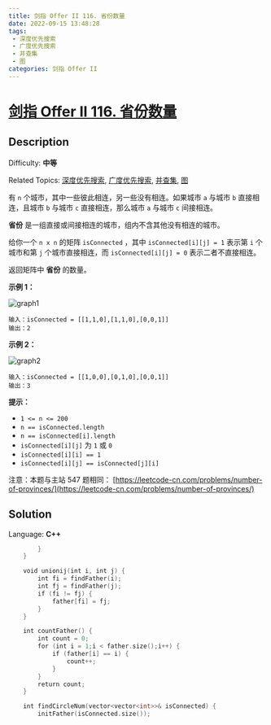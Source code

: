 ```yaml
---
title: 剑指 Offer II 116. 省份数量
date: 2022-09-15 13:48:28
tags: 
 - 深度优先搜索
 - 广度优先搜索
 - 并查集
 - 图
categories: 剑指 Offer II
---
```


# [剑指 Offer II 116\. 省份数量](https://leetcode.cn/problems/bLyHh0/)

## Description

Difficulty: **中等**  

Related Topics: [深度优先搜索](https://leetcode.cn/tag/depth-first-search/), [广度优先搜索](https://leetcode.cn/tag/breadth-first-search/), [并查集](https://leetcode.cn/tag/union-find/), [图](https://leetcode.cn/tag/graph/)


有 `n` 个城市，其中一些彼此相连，另一些没有相连。如果城市 `a` 与城市 `b` 直接相连，且城市 `b` 与城市 `c` 直接相连，那么城市 `a` 与城市 `c` 间接相连。

**省份** 是一组直接或间接相连的城市，组内不含其他没有相连的城市。

给你一个 `n x n` 的矩阵 `isConnected` ，其中 `isConnected[i][j] = 1` 表示第 `i` 个城市和第 `j` 个城市直接相连，而 `isConnected[i][j] = 0` 表示二者不直接相连。

返回矩阵中 **省份** 的数量。

**示例 1：**

![graph1](https://cdn.staticaly.com/gh/Poseidon-HL/image-hosting@master/20220915/graph1.4bu3ninjlfw0.webp)

```
输入：isConnected = [[1,1,0],[1,1,0],[0,0,1]]
输出：2
```

**示例 2：**

![graph2](https://cdn.staticaly.com/gh/Poseidon-HL/image-hosting@master/20220915/graph2.3wpzm942io40.webp)

```
输入：isConnected = [[1,0,0],[0,1,0],[0,0,1]]
输出：3
```

**提示：**

*   `1 <= n <= 200`
*   `n == isConnected.length`
*   `n == isConnected[i].length`
*   `isConnected[i][j]` 为 `1` 或 `0`
*   `isConnected[i][i] == 1`
*   `isConnected[i][j] == isConnected[j][i]`


注意：本题与主站 547 题相同： [https://leetcode-cn.com/problems/number-of-provinces/](https://leetcode-cn.com/problems/number-of-provinces/)


## Solution

Language: **C++**

```c++
        }
    }

    void unionij(int i, int j) {
        int fi = findFather(i);
        int fj = findFather(j);
        if (fi != fj) {
            father[fi] = fj;
        }
    }

    int countFather() {
        int count = 0;
        for (int i = 1;i < father.size();i++) {
            if (father[i] == i) {
                count++;
            }
        }
        return count;
    }

    int findCircleNum(vector<vector<int>>& isConnected) {
        initFather(isConnected.size());
```